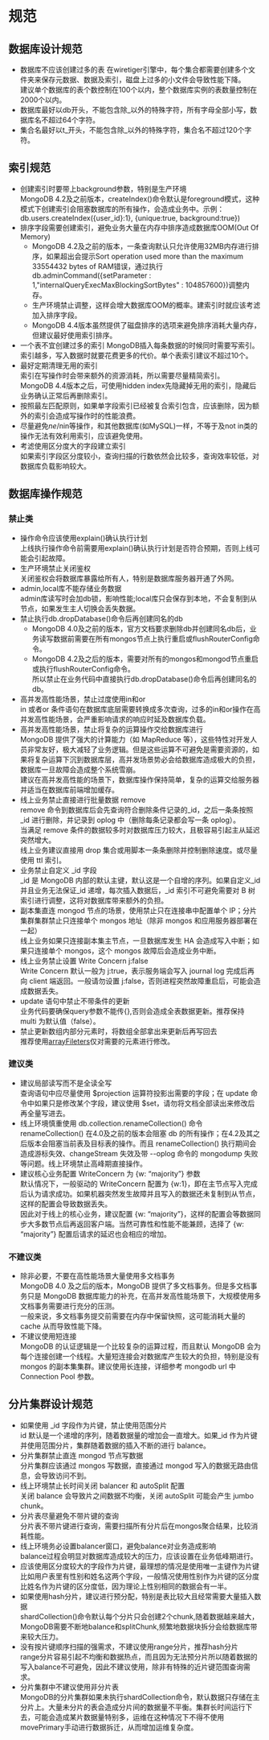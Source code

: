 # 规范

## 数据库设计规范

* 数据库不应该创建过多的表
  在wiretiger引擎中，每个集合都需要创建多个文件夹来保存元数据、数据及索引，磁盘上过多的小文件会导致性能下降。  
  建议单个数据库的表个数控制在100个以内，整个数据库实例的表数量控制在2000个以内。
* 数据库最好以db开头，不能包含除_以外的特殊字符，所有字母全部小写，数据库名不超过64个字符。
* 集合名最好以t_开头，不能包含除_以外的特殊字符，集合名不超过120个字符。

## 索引规范

* 创建索引时要带上background参数，特别是生产环境  
  MongoDB 4.2及之前版本，createIndex()命令默认是foreground模式，这种模式下创建索引会阻塞数据库的所有操作，会造成业务中。示例： db.users.createIndex({user_id}:1}, {unique:true, background:true})
* 排序字段需要创建索引，避免业务大量在内存中排序造成数据库OOM(Out Of Memory)  
  * MongoDB 4.2及之前的版本，一条查询默认只允许使用32MB内存进行排序，如果超出会提示Sort operation used more than the maximum 33554432 bytes of RAM错误，通过执行db.adminCommand({setParameter : 1,"internalQueryExecMaxBlockingSortBytes" : 104857600})调整内存。
  * 生产环境禁止调整，这样会增大数据库OOM的概率。建索引时就应该考滤加入排序字段。
  * MongoDB 4.4版本虽然提供了磁盘排序的选项来避免排序消耗大量内存，但建议最好使用索引排序。
* 一个表不宜创建过多的索引
  MongoDB插入每条数据的时候同时需要写索引。索引越多，写入数据时就要花费更多的代价。单个表索引建议不超过10个。
* 最好定期清理无用的索引  
  索引在写操作时会带来额外的资源消耗，所以需要尽量精简索引。  
  MongoDB 4.4版本之后，可使用hidden index先隐藏掉无用的索引，隐藏后业务确认正常后再删除索引。
* 按照最左匹配原则，如果单字段索引已经被复合索引包含，应该删除，因为额外的索引会造成写操作时的性能浪费。
* 尽量避免$ne/$nin等操作，和其他数据库(如MySQL)一样，不等于及not in类的操作无法有效利用索引，应该避免使用。
* 考滤使用区分度大的字段建立索引  
  如果索引字段区分度较小，查询扫描的行数依然会比较多，查询效率较低，对数据库负载影响较大。

## 数据库操作规范

### 禁止类

* 操作命令应该使用explain()确认执行计划  
  上线执行操作命令前需要用explain()确认执行计划是否符合预期，否则上线可能会引起故障。
* 生产环境禁止关闭鉴权  
  关闭鉴权会将数据库暴露给所有人，特别是数据库服务器开通了外网。
* admin,local库不能存储业务数据  
  admin库读写时会加db锁，影响性能;local库只会保存到本地，不会复制到从节点，如果发生主人切换会丢失数据。
* 禁止执行db.dropDatabase()命令后再创建同名的db  
  * MongoDB 4.0及之前的版本，官方文档要求删除db并创建同名db后，业务读写数据前需要在所有mongos节点上执行重启或flushRouterConfig命令。
  * MongoDB 4.2及之后的版本，需要对所有的mongos和mongod节点重启或执行flushRouterConfig命令。  
    所以禁止在业务代码中直接执行db.dropDatabase()命令后再创建同名的db。
* 高并发高性能场景，禁止过度使用in和or  
  in 或者or 条件语句在数据库底层需要转换成多次查询，过多的in和or操作在高并发高性能场景，会严重影响请求的响应时延及数据库负载。
* 高并发高性能场景，禁止将复杂的运算操作交给数据库进行  
  MongoDB 提供了强大的计算能力（如 MapReduce 等），这些特性对开发人员非常友好，极大减轻了业务逻辑。但是这些运算不可避免是需要资源的，如果将复杂运算下沉到数据库层，高并发场景势必会给数据库造成极大的负担，数据库一旦故障会造成整个系统雪崩。  
  建议在高并发高性能的场景下，数据库操作保持简单，复杂的运算交给服务器并适当在数据库前端增加缓存。
* 线上业务禁止直接进行批量数据 remove  
  remove 命令到数据库后会先查询符合删除条件记录的_id，之后一条条按照_id 进行删除，并记录到 oplog 中（删除每条记录都会写一条 oplog）。  
  当满足 remove 条件的数据较多时对数据库压力较大，且极容易引起主从延迟突然增大。  
  线上业务建议直接用 drop 集合或用脚本一条条删除并控制删除速度。或尽量使用 ttl 索引。
* 业务禁止自定义 _id 字段  
  _id 是 MongoDB 内部的默认主键，默认这是一个自增的序列。如果自定义_id 并且业务无法保证_id 递增，每次插入数据后，_id 索引不可避免需要对 B 树索引进行调整，这将对数据库带来额外的负担。
* 副本集直连 mongod 节点的场景，使用禁止只在连接串中配置单个 IP；分片集群集群禁止只连接单个 mongos 地址（除非 mongos 和应用服务器部署在一起）  
  线上业务如果只连接副本集主节点，一旦数据库发生 HA 会造成写入中断；如果只连接单个 mongos，这个 mongos 故障后会造成业务中断。
* 线上业务禁止设置 Write Concern j:false  
  Write Concern 默认一般为 j:true，表示服务端会写入 journal log 完成后再向 client 端返回。一般请勿设置 j:false，否则进程突然故障重启后，可能会造成数据丢失。
* update 语句中禁止不带条件的更新  
  业务代码要确保query参数不能传{},否则会造成全表数据更新。推荐保持 multi 为默认值（false）。
* 禁止更新数组内部分元素时，将数组全部拿出来更新后再写回去  
  推荐使用[arrayFileters](https://docs.mongodb.com/manual/reference/operator/update/positional-filtered/#std-label-positional-update-arrayFilters)仅对需要的元素进行修改。

### 建议类

* 建议局部读写而不是全读全写  
  查询语句中应尽量使用 $projection 运算符投影出需要的字段；在 update 命令中如果只是修改某个字段，建议使用 $set，请勿将文档全部读出来修改后再全量写进去。
* 线上环境慎重使用 db.collection.renameCollection() 命令  
  renameCollection() 在4.0及之前的版本会阻塞 db 的所有操作；在4.2及其之后版本会阻塞当前表及目标表的操作。而且 renameCollection() 执行期间会造成游标失效、changeStream 失效及带 --oplog 命令的 mongodump 失败等问题。线上环境禁止高峰期直接操作。
* 建议核心业务配置 WriteConcern 为 {w: “majority”} 参数  
  默认情况下，一般驱动的 WriteConcern 配置为 {w:1}，即在主节点写入完成后认为请求成功。如果机器突然发生故障并且写入的数据还未复制到从节点，这样的配置会导致数据丢失。  
  因此对于线上的核心业务，建议配置 {w: “majority”}，这样的配置会等数据同步大多数节点后再返回客户端。当然可靠性和性能不能兼顾，选择了 {w: “majority”} 配置后请求的延迟也会相应的增加。

### 不建议类

* 除非必要，不要在高性能场景大量使用多文档事务  
  MongoDB 4.0 及之后的版本，MongoDB 提供了多文档事务。但是多文档事务只是 MongoDB 数据库能力的补充，在高并发高性能场景下，大规模使用多文档事务需要进行充分的压测。  
  一般来说，多文档事务提交前需要在内存中保留快照，这可能消耗大量的 cache 从而导致性能下降。
* 不建议使用短连接  
  MongoDB 的认证逻辑是一个比较复杂的运算过程，而且默认 MongoDB 会为每个连接创建一个线程。大量短连接会对数据库产生较大的负担，特别是没有 mongos 的副本集集群。建议使用长连接，详细参考 mongodb url 中 Connection Pool 参数。

## 分片集群设计规范

* 如果使用 _id 字段作为片键，禁止使用范围分片  
  id 默认是一个递增的序列，随着数据量的增加会一直增大。如果_id 作为片键并使用范围分片，集群随着数据的插入不断的进行 balance。
* 分片集群禁止直连 mongod 节点写数据  
  分片集群应该通过 mongos 写数据，直接通过 mongod 写入的数据无路由信息，会导致访问不到。
* 线上环境禁止长时间关闭 balancer 和 autoSplit 配置  
  关闭 balance 会导致片之间数据不均衡，关闭 autoSplit 可能会产生 jumbo chunk。
* 分片表尽量避免不带片键的查询  
  分片表不带片键进行查询，需要扫描所有分片后在mongos聚合结果，比较消耗性能。
* 线上环境务必设置balancer窗口，避免balance对业务造成影响  
  balance过程会明显对数据库造成较大的压力，应该设置在业务低峰期进行。
* 应该使用区分度较大的字段作为片键，最理想的情况是使用唯一主键作为片键  
  比如用户表里有性别和姓名这两个字段，一般情况使用性别作为片键的区分度比姓名作为片键的区分度低，因为理论上性别相同的数据会有一半。
* 如果使用hash分片，建议进行预分配，特别是表比较大且经常需要大量插入数据  
  shardCollection()命令默认每个分片只会创建2个chunk,随着数据越来越大，MongoDB需要不断地balance和splitChunk,频繁地数据块拆分会给数据库带来较大压力。
* 没有按片键顺序扫描的强需求，不建议使用range分片，推荐hash分片  
  range分片容易引起不均衡和数据热点，而且因为无法预分片所以随着数据的写入balance不可避免，因此不建议使用，除非有特殊的近片键范围查询需求。
* 分片集群中不建议使用非分片表  
  MongoDB的分片集群如果未执行shardCollection命令，默认数据只存储在主分片上。大量未分片的表会造成分片间的数据量不平衡。集群长时间运行下去，可能会造成某片数据量特别多，运维在这种情况下不得不使用movePrimary手动进行数据拆迁，从而增加运维复杂度。

<Vssue :title="$title" :options="{ locale: 'zh' }" />